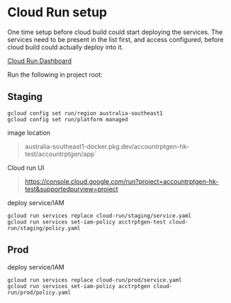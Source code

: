 # Cloud Run setup
One time setup before cloud build could start deploying the services.
The services need to be present in the list first, and access configured, before cloud build could actually 
deploy into it.

[Cloud Run Dashboard](https://console.cloud.google.com/run?project=accountrptgen-hk&supportedpurview=project)

Run the following in project root:

## Staging
```
gcloud config set run/region australia-southeast1
gcloud config set run/platform managed
```

image location
> australia-southeast1-docker.pkg.dev/accountrptgen-hk-test/accountrptgen/app`

Cloud run UI
> https://console.cloud.google.com/run?project=accountrptgen-hk-test&supportedpurview=project

deploy service/IAM
```
gcloud run services replace cloud-run/staging/service.yaml
gcloud run services set-iam-policy acctrptgen-test cloud-run/staging/policy.yaml
```

## Prod


deploy service/IAM
```
gcloud run services replace cloud-run/prod/service.yaml
gcloud run services set-iam-policy acctrptgen cloud-run/prod/policy.yaml
```
